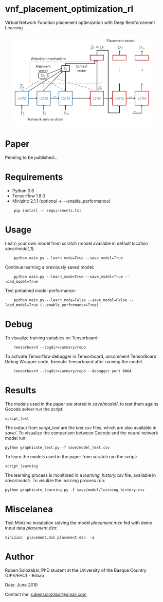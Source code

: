 # vnf_placement_optimization_rl
Virtual Network Function placement optimization with Deep Reinforcement Learning

<p align="center">
  <img width="460" height="300" src="images/model.PNG"
</p>

# Paper
 Pending to be published...
  
# Requirements 

- Python 3.6
- Tensorflow 1.8.0
- Minizinc 2.1.1 (optional -> --enable_performance)
````
    pip install -r requirements.txt
````
# Usage

Learn your own model from scratch (model available in default location *save/model_1*):
```
    python main.py --learn_mode=True --save_model=True
```

Continue learning a previously saved model:
```
    python main.py --learn_mode=True --save_model=True --load_model=True
```

Test pretained model performance:
```
    python main.py --learn_mode=False --save_model=False --load_model=True (--enable_performance=True)
```

# Debug

To visualize training variables on Tensorboard:
```
    tensorboard --logdir=summary/repo
```

To activate Tensorflow debugger in Tensorboard, uncomment TensorBoard Debug Wrapper code. Execute Tensorboard after running the model.
```
    tensorboard --logdir=summary/repo --debugger_port 6064
```
# Results

The models used in the paper are stored in *save/model/*, to test them agains Gecode solver run the script:    
```
script_test
```

The output from *script_test* are the *test.csv* files, which are also available in *save/*. To visualize the comparison between Gecode and the neural network model run:
```
python graphicate_test.py -f save/model_test.csv
```

To learn the models used in the paper from scratch run the script:
```
script_learning
```
The learning process is monitored in a *learning_history.csv* file, available in *save/model/*. To visulize the learning process run:
```
python graphicate_learning.py -f save/model/learning_history.csv
```

# Miscelanea

Test Minizinc instalation solving the model *placement.mzn* fed with demo input data *placement.dzn*:
```
minizinc  placement.mzn placement.dzn  -a
```

# Author

Ruben Solozabal, PhD student at the University of the Basque Country (UPV/EHU) - Bilbao

Date: June 2019

Contact me: rubensolozabal@gmail.com
